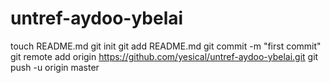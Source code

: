 untref-aydoo-ybelai
===================
touch README.md
git init
git add README.md
git commit -m "first commit"
git remote add origin https://github.com/yesical/untref-aydoo-ybelai.git
git push -u origin master
